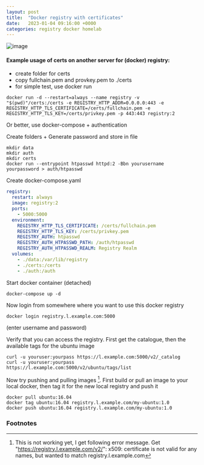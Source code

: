 ```yaml
---
layout: post
title:  "Docker registry with certificates"
date:   2023-01-04 09:16:00 +0000
categories: registry docker homelab
---
```

![image](https://media.discordapp.net/attachments/1059461993817448459/1060600794082189384/Fredrik999_a_blue_whale_with_shipping_containers_on_its_back_bl_afb6cf5d-7f47-4543-91b7-2c9254a8d0e9.png)
#### Example usage of certs on another server for (docker) registry:
* create folder for certs
* copy fullchain.pem and provkey.pem to ./certs
* for simple test, use docker run
```console
docker run -d --restart=always --name registry -v "$(pwd)"/certs:/certs -e REGISTRY_HTTP_ADDR=0.0.0.0:443 -e REGISTRY_HTTP_TLS_CERTIFICATE=/certs/fullchain.pem -e REGISTRY_HTTP_TLS_KEY=/certs/privkey.pem -p 443:443 registry:2
```
Or better, use docker-compose + authentication

Create folders + Generate password and store in file
```console
mkdir data
mkdir auth
mkdir certs
docker run --entrypoint htpasswd httpd:2 -Bbn yourusername yourpassword > auth/htpasswd
```

Create docker-compose.yaml
```yaml
registry:
  restart: always
  image: registry:2
  ports:
    - 5000:5000
  environment:
    REGISTRY_HTTP_TLS_CERTIFICATE: /certs/fullchain.pem
    REGISTRY_HTTP_TLS_KEY: /certs/privkey.pem
    REGISTRY_AUTH: htpasswd
    REGISTRY_AUTH_HTPASSWD_PATH: /auth/htpasswd
    REGISTRY_AUTH_HTPASSWD_REALM: Registry Realm
  volumes:
    - ./data:/var/lib/registry
    - ./certs:/certs
    - ./auth:/auth
```
Start docker container (detached)
```console
docker-compose up -d
```
Now login from somewhere where you want to use this docker registry
```console
docker login registry.l.example.com:5000
```
(enter username and password)

Verify that you can access the registry. First get the catalogue, then the available tags for the ubuntu image
```console
curl -u youruser:yourpass https://l.example.com:5000/v2/_catalog
curl -u youruser:yourpass https://l.example.com:5000/v2/ubuntu/tags/list
```

Now try pushing and pulling images [^1]. First build or pull an image to your local docker, then tag it for the new local registry and push it
```console
docker pull ubuntu:16.04
docker tag ubuntu:16.04 registry.l.example.com/my-ubuntu:1.0
docker push ubuntu:16.04 registry.l.example.com/my-ubuntu:1.0
```
### Footnotes
[^1]: This is not working yet, I get following error message. Get "https://registry.l.example.com/v2/": x509: certificate is not valid for any names, but wanted to match registry.l.example.com